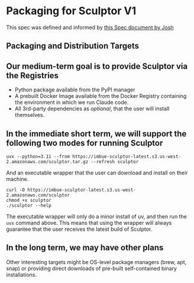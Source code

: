 # Packaging for Sculptor V1

This spec was defined and informed by [this Spec document by
Josh](https://www.dropbox.com/scl/fi/ch5g3upepd2ibytwiq5sh/Sculptor-packaging-spec.paper?rlkey=adynt38yicfj6hhy67lj4ndz4&dl=0)

## Packaging and Distribution Targets

## Our medium-term goal is to provide Sculptor via the Registries

* Python package available from the PyPI manager
* A prebuilt Docker Image available from the Docker Registry containing the environment in which we run Claude code.
* All 3rd-party dependencies as _optional_, that the user will install themselves.

## In the immediate short term, we will support the following two modes for running Sculptor

`uvx --python=3.11 --from https://imbue-sculptor-latest.s3.us-west-2.amazonaws.com/sculptor.tar.gz --refresh sculptor`

And an executable wrapper that the user can download and install on their machine.

```
curl -O https://imbue-sculptor-latest.s3.us-west-2.amazonaws.com/sculptor
chmod +x sculptor
./sculptor --help
```

The executable wrapper will only do a minor install of uv, and then run the
`uvx` command above. This means that using the wrapper will always guarantee
that the user receives the latest build of Sculptor.


## In the long term, we may have other plans

Other interesting targets might be OS-level package managers (brew, apt, snap)
or providing direct downloads of pre-built self-contained binary installations.
